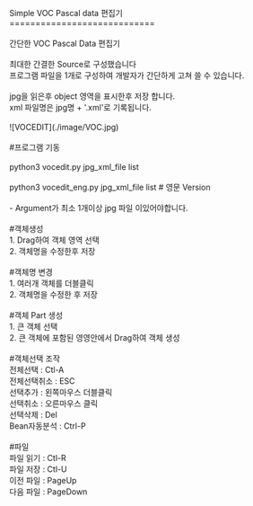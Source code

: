 <br>
Simple VOC Pascal data 편집기 <br>
============================<br>
<br>
간단한 VOC Pascal Data 편집기<br>
<br>
최대한 간결한 Source로 구성했습니다<br>
프로그램 파일을 1개로 구성하여 개발자가 간단하게 고쳐 쓸 수 있습니다.<br>
<br>
jpg을 읽은후 object 영역을 표시한후 저장 합니다.<br>
xml 파일명은  jpg명 + '.xml'로 기록됩니다.<br>
<br>
![VOCEDIT](./image/VOC.jpg)<br>
<br>
#프로그램 기동<br>
<br>
  python3 vocedit.py  jpg_xml_file list <br>
<br>
  python3 vocedit_eng.py  jpg_xml_file list # 영문 Version<br>
<br>
  - Argument가 최소 1개이상 jpg 파일 이있어야합니다.<br>
<br>
#객체생성<br>
 1. Drag하여 객체 영역 선택<br>
 2. 객체명을 수정한후 저장 <br>
<br>
#객체명 변경<br>
 1. 여러개 객체를 더블클릭<br>
 2. 객체명을 수정한 후 저장<br>
<br>
#객체 Part 생성<br>
 1. 큰 객체 선택 <br>
 2. 큰 객체에 포함된 영영안에서 Drag하여 객체 생성<br>
<br>
#객체선택 조작<br>
	전체선택    : Ctl-A <br>
	전체선택취소 : ESC  <br>
	선택추가  : 왼쪽마우스 더블클릭 <br>
	선택취소  : 오른마우스 클릭 <br>
	선택삭제     : Del    <br>
	Bean자동분석 : Ctrl-P<br>
	<br>
#파일<br>
	파일 읽기 : Ctl-R      <br>
	파일 저장 : Ctl-U      <br>
	이전 파일 : PageUp     <br>
	다음 파일 : PageDown   <br>
